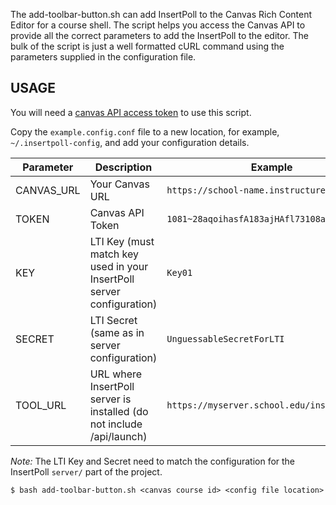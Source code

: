 The add-toolbar-button.sh can add InsertPoll to the Canvas Rich Content Editor for a course shell. The script helps you access the Canvas API to provide all the correct parameters to add the InsertPoll to the editor. The bulk of the script is just a well formatted cURL command using the parameters supplied in the configuration file.

## USAGE
You will need a [canvas API access token](https://community.canvaslms.com/docs/DOC-16005-42121018197) to use this script. 

Copy the `example.config.conf` file to a new location, for example, `~/.insertpoll-config`, and add your configuration details.

| Parameter | Description | Example |
|---|---|---|
| CANVAS_URL | Your Canvas URL | `https://school-name.instructure.com` |
 TOKEN | Canvas API Token | `1081~28aqoihasfA183ajHAfl73108a0foinweJaf` |
| KEY |LTI Key (must match key used in your InsertPoll server configuration) | `Key01` |
| SECRET | LTI Secret (same as in server configuration) | `UnguessableSecretForLTI` |
| TOOL_URL | URL where InsertPoll server is installed (do not include /api/launch) | `https://myserver.school.edu/insertpoll` |

*Note:* The LTI Key and Secret need to match the configuration for the InsertPoll `server/` part of the project.

```$ bash add-toolbar-button.sh <canvas course id> <config file location>```